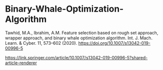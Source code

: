 # Binary-Whale-Optimization-Algorithm
Tawhid, M.A., Ibrahim, A.M. Feature selection based on rough set approach, wrapper approach, and binary whale optimization algorithm. Int. J. Mach. Learn. &amp; Cyber. 11, 573–602 (2020). https://doi.org/10.1007/s13042-019-00996-5


https://link.springer.com/article/10.1007/s13042-019-00996-5?shared-article-renderer
